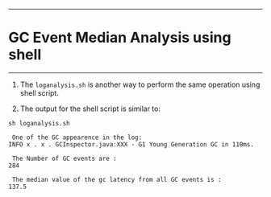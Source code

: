 ***************************************
# GC Event Median Analysis using shell
***************************************

1. The `loganalysis.sh` is another way to perform the same operation using shell script.

2. The output for the shell script is similar to:
~~~
sh loganalysis.sh

 One of the GC appearence in the log:
INFO x . x . GCInspector.java:XXX - G1 Young Generation GC in 110ms.

 The Number of GC events are :
284

 The median value of the gc latency from all GC events is :
137.5

~~~ 
